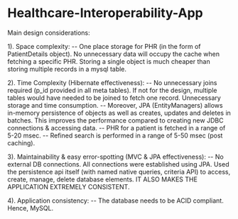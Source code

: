 # Healthcare-Interoperability-App

Main design considerations:

1). Space complexity: 
	-- One place storage for PHR (in the form of PatientDetails object). No unnecessary data will occupy the cache when fetching a specific PHR. Storing a single object is much cheaper than storing multiple records in a mysql table.

2). Time Complexity (Hibernate effectiveness):
	-- No unnecessary joins required (p_id provided in all meta tables). If not for the design, multiple tables would have needed to be joined to fetch one record. Unnecessary storage and time consumption.
	-- Moreover, JPA (EntityManagers) allows in-memory persistence of objects as well as creates, updates and deletes in batches. This improves the performance compared to creating new JDBC connections & accessing data.
	-- PHR for a patient is fetched in a range of 5-20 msec.
	-- Refined search is performed in a range of 5-50 msec (post caching).

3). Maintainability & easy error-spotting (MVC & JPA effectiveness):
	-- No external DB connections. All connections were established using JPA. Used the persistence api itself (with named native queries, criteria API) to access, create, manage, delete database elements. IT ALSO MAKES THE APPLICATION EXTREMELY CONSISTENT.

4). Application consistency:
	-- The database needs to be ACID compliant. Hence, MySQL.


